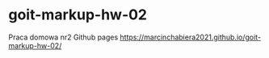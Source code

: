 # goit-markup-hw-02
 Praca domowa nr2
Github pages
https://marcinchabiera2021.github.io/goit-markup-hw-02/
